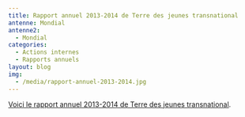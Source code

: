```yaml
---
title: Rapport annuel 2013-2014 de Terre des jeunes transnational
antenne: Mondial
antenne2:
  - Mondial
categories:
  - Actions internes
  - Rapports annuels
layout: blog
img:
  - /media/rapport-annuel-2013-2014.jpg
---
```

<a href="/media/terre-des-jeunes-rapport-annuel-2013-2014.pdf">Voici le rapport annuel 2013-2014 de Terre des jeunes transnational</a>.
